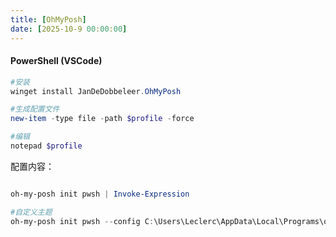 ```yaml
---
title: [OhMyPosh]
date: [2025-10-9 00:00:00] 
---
```

#### PowerShell (VSCode)

```powershell
#安装
winget install JanDeDobbeleer.OhMyPosh

#生成配置文件
new-item -type file -path $profile -force

#编辑
notepad $profile
```

配置内容：
```powershell

oh-my-posh init pwsh | Invoke-Expression

#自定义主题
oh-my-posh init pwsh --config C:\Users\Leclerc\AppData\Local\Programs\oh-my-posh\themes\blue-owl.omp.json | Invoke-Expression

```
